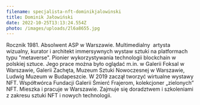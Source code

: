 ```yaml
---
filename: specjalista-nft-dominikjalowinski
title: Dominik Jałowiński
date: 2022-10-25T13:13:24.554Z
photo: /images/uploads/2l6a8655.jpg
---
```

Rocznik 1981. Absolwent ASP w Warszawie. Multimedialny  artysta wizualny, kurator i architekt immersywnych wystaw sztuki na platformach typu "metaverse". Pionier wykorzystywania technologii blockchain w polskiej sztuce. Jego prace można było oglądać m.in. w Galerii Foksal w Warszawie, Galerii Zachęta, Muzeum Sztuki Nowoczesnej w Warszawie, Ludwig Muzeum w Budapeszcie. W 2019 zaczął tworzyć wirtualne wystawy NFT. Współtwórca Fundacji Galerii Śmierć Frajerom, kolekcjoner „zielonych” NFT. Mieszka i pracuje w Warszawie. Zajmuje się doradztwem i szkoleniami z zakresu sztuki NFT i nowych technologii.